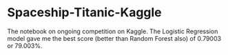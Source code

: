 # Spaceship-Titanic-Kaggle
The notebook on ongoing competition on Kaggle.
The Logistic Regression model gave me the best score (better than Random Forest also) of 0.79003 or 79.003%.
